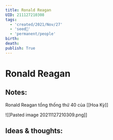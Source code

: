 ```yaml
---
title: Ronald Reagan
UID: 211127210308
tags:
  - 'created/2021/Nov/27'
  - 'seed🥜'
  - 'permanent/people'
birth:
death:
publish: True
---
```

# Ronald Reagan

## Notes:
Ronald Reagan tổng thống thứ 40 của [[Hoa Kỳ]]

![[Pasted image 20211127210309.png]]

## Ideas & thoughts:
